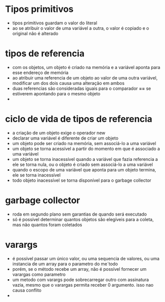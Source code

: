 # Tipos primitivos

* tipos primitivos guardam o valor do literal
* ao se atribuir o valor de uma variável a outra, o valor é copiado e o original não é alterado

# tipos de referencia

* com os objetos, um objeto é criado na memória e a variável aponta para esse endereço de memória
* ao atribuir uma referencia de um objeto ao valor de uma outra variável, modificar um dos dois causa uma alteração em ambos
* duas referencias são consideradas iguais para o comparador **==** se estiverem apontando para o mesmo objeto
* 

# ciclo de vida de tipos de referencia

* a criação de um objeto exige o operador new
* declarar uma variável é diferente de criar um objeto
* um objeto pode ser criado na memória, sem associá-lo a uma variável
* um objeto se torna acessível a partir do momento em que é associado a uma variável
* um objeto se torna inacessível quando a variável que fazia referencia a ele se torna nula, ou o objeto é criado sem associá-lo a uma variável
* quando o escopo de uma variável que aponta para um objeto termina, ele se torna inacessível
* todo objeto inacessível se torna disponível para o garbage collector

# garbage collector

* roda em segundo plano sem garantias de quando será executado
* só é possível determinar quantos objetos são elegíveis para a coleta, mas não quantos foram coletados


# varargs

* é possível passar um único valor, ou uma sequencia de valores, ou uma instancia de um array para o parametro do me´todo
* porém, se o método recebe um array, não é possível fornecer um varargas como parametro
* um metodo com varargs pode sobrecarregar outro com assinatura vazia, mesmo que o varargas permita receber 0 argumento. isso nao causa conflito
* 
